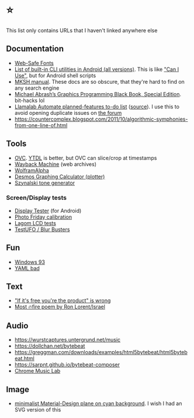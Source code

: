 # ⭐

This list only contains URLs that I haven't linked anywhere else

## Documentation

- [Web-Safe Fonts](https://developer.mozilla.org/en-US/docs/Learn/CSS/Styling_text/Fundamentals#web_safe_fonts)
- [List of built-in CLI utilities in Android (all versions)](https://chromium.googlesource.com/aosp/platform/system/core/+/refs/heads/upstream/shell_and_utilities). This is like ["Can I Use"](https://caniuse.com), but for Android shell scripts
- [MKSH manual](http://www.mirbsd.org/htman/i386/man1/mksh.htm). These docs are so obscure, that they're hard to find on any search engine
- [Michael Abrash’s Graphics Programming Black Book, Special Edition](https://www.jagregory.com/abrash-black-book). bit-hacks lol
- [Llamalab Automate planned-features to-do list](https://docs.google.com/spreadsheets/u/0/d/163JyjXq3e4vWxb2mIaM2e4hObrYH6O4uIAfacCZE70c/htmlview) ([source](https://groups.google.com/g/automate-user/c/ieFxvzSiWkA/m/KubwQ4Q2AgAJ)). I use this to avoid opening duplicate issues on [the forum](https://groups.google.com/g/automate-user)
- https://countercomplex.blogspot.com/2011/10/algorithmic-symphonies-from-one-line-of.html

## Tools

- [OVC](https://onlinevideoconverter.com). [YTDL](https://github.com/ytdl-org/youtube-dl) is better, but OVC can slice/crop at timestamps
- [Wayback Machine](https://archive.org/web) (web archives)
- [WolframAlpha](https://www.wolframalpha.com)
- [Desmos Graphing Calculator (plotter)](https://www.desmos.com/calculator)
- [Szynalski tone generator](https://www.szynalski.com/tone-generator)

### Screen/Display tests

- [Display Tester](https://play.google.com/store/apps/details?id=com.gombosdev.displaytester) (for Android)
- [Photo Friday calibration](https://www.photofriday.com/info/calibrate)
- [Lagom LCD tests](http://www.lagom.nl/lcd-test)
- [TestUFO / Blur Busters](https://www.testufo.com)

## Fun

- [Windows 93](https://www.windows93.net)
- [YAML bad](https://noyaml.com)


## Text

- ["If it's free you're the product" is wrong](https://techdirt.com/2012/12/20/stop-saying-if-youre-not-paying-youre-product)
- [Most 🔥fire poem by Ron Lorent/Israel](https://cdn.verbub.com/images/ella-queria-signos-de-admiracion-el-le-daba-signos-de-interrogacion-el-112821.jpg)


## Audio

- https://wurstcaptures.untergrund.net/music
- https://dollchan.net/bytebeat
- https://greggman.com/downloads/examples/html5bytebeat/html5bytebeat.html
- https://sarpnt.github.io/bytebeat-composer
- [Chrome Music Lab](https://musiclab.chromeexperiments.com)

## Image

- [minimalist Material-Design plane on cyan background](https://pinterest.com/pin/652670170976893995). I wish I had an SVG version of this
